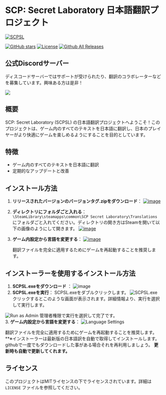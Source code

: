 # SCP: Secret Laboratory 日本語翻訳プロジェクト

[![SCPSL](https://shared.akamai.steamstatic.com/store_item_assets/steam/apps/700330/capsule_616x353.jpg?t=1717344352)]()

[![GitHub stars](https://img.shields.io/github/stars/hayabusa255/SCPSLTranslationJP)]() [![License](https://img.shields.io/github/license/hayabusa255/SCPSLTranslationJP)](https://github.com/hayabusa255/SCPSLTranslationJP/blob/main/LICENSE)
[![Github All Releases](https://img.shields.io/github/downloads/hayabusa255/SCPSLTranslationJP/total.svg)](https://github.com/hayabusa255/SCPSLTranslationJP/releases)
## 公式Discordサーバー

ディスコードサーバーではサポートが受けられたり、翻訳のコラボレーターなどを募集しています。興味ある方は是非！


[![](https://dcbadge.limes.pink/api/server/NNcHeyQNSf)](https://discord.gg/NNcHeyQNSf)


## 概要
SCP: Secret Laboratory (SCPSL) の日本語翻訳プロジェクトへようこそ！このプロジェクトは、ゲーム内のすべてのテキストを日本語に翻訳し、日本のプレイヤーがより快適にゲームを楽しめるようにすることを目的としています。

## 特徴
- ゲーム内のすべてのテキストを日本語に翻訳
- 定期的なアップデートと改善

## インストール方法
1. **リリースされたバージョンのバージョンタグ.zipをダウンロード**：
      [![image](https://github.com/hayabusa255/SCPSLTranslationJP/assets/140249828/47f1eb3f-0004-4834-801a-248fd2f8a4d0)]()
2. **ディレクトリにフォルダごと入れる**：
    `\SteamLibrary\steamapps\common\SCP Secret Laboratory\Translations` にフォルダごと入れてください。ディレクトリの開き方はSteamを開いて以下の画像のようにして開きます。
    [![image](https://github.com/hayabusa255/SCPSLTranslationJP/assets/140249828/b7a3309b-cee3-44ac-92be-e97165cda390)]()

3. **ゲーム内設定から言語を変更する**：
    [![image](https://github.com/hayabusa255/SCPSLTranslationJP/assets/140249828/5f85438c-641a-4fcc-8641-d13ed887ee12)]()
    
    翻訳ファイルを完全に適用するためにゲームを再起動することを推奨します。
## インストーラーを使用するインストール方法
1. **SCPSL.exeをダウンロード** ：
![image](https://github.com/hayabusa255/SCPSLTranslationJP/assets/140249828/6f6a1a08-de22-4e60-ad33-b2af9acf1416)
2. **SCPSL.exeを実行**：
 SCPSL.exeをダブルクリックします。
![SCPSL.exe](https://github.com/hayabusa255/SCPSLTranslationJP/assets/140249828/a69c5917-356e-464e-ade4-c4008316bede)
 クリックするとこのような画面が表示されます。詳細情報より、実行を選択して実行します。
            
![Run as Admin](https://github.com/hayabusa255/SCPSLTranslationJP/assets/140249828/e31991a3-6f39-48d6-8e6f-f9073c95b52c)
管理者権限で実行を選択して完了です。  
3. **ゲーム内設定から言語を変更する**：
  ![Language Settings](https://github.com/hayabusa255/SCPSLTranslationJP/assets/140249828/5f85438c-641a-4fcc-8641-d13ed887ee12)
            
翻訳ファイルを完全に適用するためにゲームを再起動することを推奨します。
**※インストーラーは最新版の日本語訳を自動で取得してインストールします。githubで一度でもダウンロードした事がある場合それを再利用しましょう。
**更新時も自動で更新してくれます。**

## ライセンス
このプロジェクトはMITライセンスの下でライセンスされています。詳細は `LICENSE` ファイルを参照してください。
